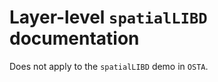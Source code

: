 Layer-level `spatialLIBD` documentation
=======================================

Does not apply to the `spatialLIBD` demo in `OSTA`.
